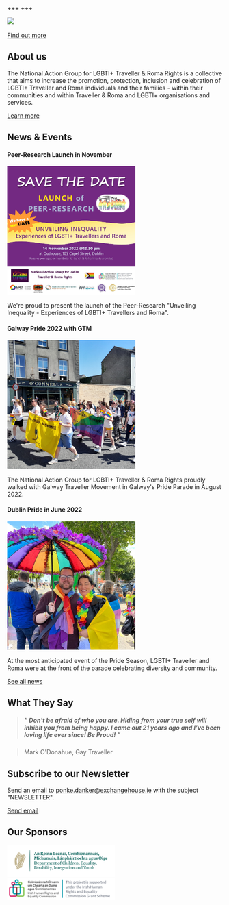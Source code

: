 +++
+++


<img src="title-image.jpg" width=800/>

[Find out more](/about)

## About us

The National Action Group for LGBTI+ Traveller & Roma Rights is a collective that aims to increase the promotion, protection, inclusion and celebration of LGBTI+ Traveller and Roma individuals and their families - within their communities and within Traveller & Roma and LGBTI+ organisations and services.

[Learn more](/about)

## News & Events

#### Peer-Research Launch in November
<img src="research-launch-ad.jpg" width=300/>

We're proud to present the launch of the Peer-Research "Unveiling Inequality - Experiences of LGBTI+ Travellers and Roma". 

#### Galway Pride 2022 with GTM
<img src="galway-pride.jpg" width=300/>

The National Action Group for LGBTI+ Traveller & Roma Rights proudly walked with Galway Traveller Movement in Galway's Pride Parade in August 2022. 

#### Dublin Pride in June 2022
<img src="dublin-pride.jpg" width=300/>

At the most anticipated event of the Pride Season, LGBTI+ Traveller and Roma were at the front of the parade celebrating diversity and community. 

[See all news](/news)

## What They Say

> #####  " Don't be afraid of who you are. Hiding from your true self will inhibit you from being happy. I came out 21 years ago and I've been loving life ever since! Be Proud! "

> Mark O'Donahue, Gay Traveller

## Subscribe to our Newsletter

Send an email to [ponke.danker@exchangehouse.ie](mailto:ponke.danker@exchangehouse.ie) with the subject "NEWSLETTER".

[Send email](mailto:ponke.danker@exchangehouse.ie)

## Our Sponsors

<img src="dcediy-logo.png" width=50%/>

<img src="iherc-logo.png" width=50%/>